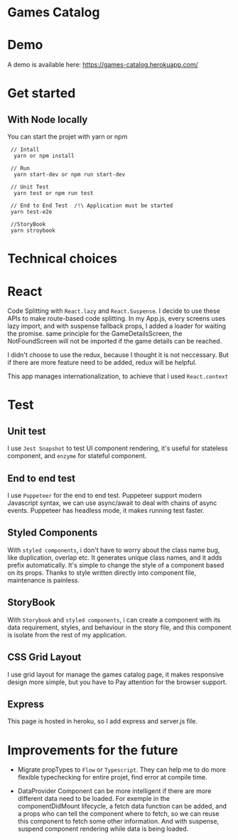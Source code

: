 # Games Catalog

# Demo

A demo is available here: https://games-catalog.herokuapp.com/

# Get started

## With Node locally

You can start the projet with yarn or npm

```
 // Intall
  yarn or npm install

 // Run
  yarn start-dev or npm run start-dev

 // Unit Test
  yarn test or npm run test

 // End to End Test  /!\ Application must be started
 yarn test-e2e

 //StoryBook
 yarn stroybook
```

# Technical choices

# React

Code Splitting with `React.lazy` and `React.Suspense`.
I decide to use these APIs to make route-based code splitting. In my App.js, every screens uses lazy import, and with suspense fallback props, I added a loader for waiting the promise.
same principle for the GameDetailsScreen, the NotFoundScreen will not be imported if the game details can be reached.

I didn't choose to use the redux, because I thought it is not neccessary. But if there are more feature need to be added, redux will be helpful.

This app manages internationalization, to achieve that I used `React.context`

# Test

## Unit test

I use `Jest Snapshot` to test UI component rendering, it's useful for stateless component, and `enzyme` for stateful component.

## End to end test

I use `Puppeteer` for the end to end test. Puppeteer support modern Javascript syntax, we can use async/await to deal with chains of async events. Puppeteer has headless mode, it makes running test faster.

## Styled Components

With `styled components`, i don't have to worry about the class name bug, like duplication, overlap etc. It generates unique class names, and it adds prefix automatically. It's simple to change the style of a component based on its props. Thanks to style written directly into component file, maintenance is painless.

## StoryBook

With `Storybook` and `styled components`, i can create a component with its data requirement, styles, and behaviour in the story file, and this component is isolate from the rest of my application.

## CSS Grid Layout

I use grid layout for manage the games catalog page, it makes responsive design more simple, but you have to Pay attention for the browser support.  

## Express

This page is hosted in heroku, so I add express and server.js file.

# Improvements for the future

- Migrate propTypes to `Flow` or `Typescript`. They can help me to do more flexible typechecking for entire projet, find error at compile time.

- DataProvider Component can be more intelligent if there are more different data need to be loaded. For exemple in the componentDidMount lifecycle, a fetch data function can be added, and a props who can tell the component where to fetch, so we can reuse this component to fetch some other information. And with suspense, suspend component rendering while data is being loaded.

